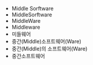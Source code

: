 ﻿- Middle Sorftware
- MiddleSorftware
- MiddleWare
- Middleware
- 미들웨어
- 중간(Middle)소프트웨어(Ware)
- 중간(Middle)의 소프트웨어(Ware)
- 중간소프트웨어
